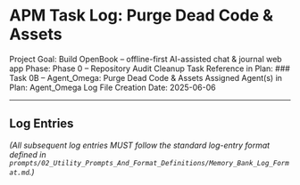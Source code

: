 # APM Task Log: Purge Dead Code & Assets

Project Goal: Build OpenBook – offline-first AI-assisted chat & journal web app
Phase: Phase 0 – Repository Audit Cleanup
Task Reference in Plan: ### Task 0B – Agent_Omega: Purge Dead Code & Assets
Assigned Agent(s) in Plan: Agent_Omega
Log File Creation Date: 2025-06-06

---

## Log Entries

*(All subsequent log entries MUST follow the standard log-entry format defined in `prompts/02_Utility_Prompts_And_Format_Definitions/Memory_Bank_Log_Format.md`.)*

